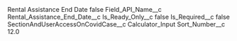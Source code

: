 <?xml version="1.0" encoding="UTF-8"?>
<CustomMetadata xmlns="http://soap.sforce.com/2006/04/metadata" xmlns:xsi="http://www.w3.org/2001/XMLSchema-instance" xmlns:xsd="http://www.w3.org/2001/XMLSchema">
    <label>Rental Assistance End Date</label>
    <protected>false</protected>
    <values>
        <field>Field_API_Name__c</field>
        <value xsi:type="xsd:string">Rental_Assistance_End_Date__c</value>
    </values>
    <values>
        <field>Is_Ready_Only__c</field>
        <value xsi:type="xsd:boolean">false</value>
    </values>
    <values>
        <field>Is_Required__c</field>
        <value xsi:type="xsd:boolean">false</value>
    </values>
    <values>
        <field>SectionAndUserAccessOnCovidCase__c</field>
        <value xsi:type="xsd:string">Calculator_Input</value>
    </values>
    <values>
        <field>Sort_Number__c</field>
        <value xsi:type="xsd:double">12.0</value>
    </values>
</CustomMetadata>
